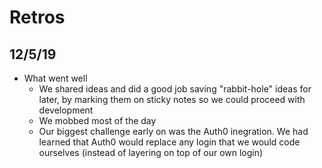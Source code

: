# Retros

## 12/5/19
- What went well
  - We shared ideas and did a good job saving "rabbit-hole" ideas for later, by marking them on sticky notes so we could proceed with development
  - We mobbed most of the day
  - Our biggest challenge early on was the Auth0 inegration. We had learned that Auth0 would replace any login that we would code ourselves (instead of layering on top of our own login) 
